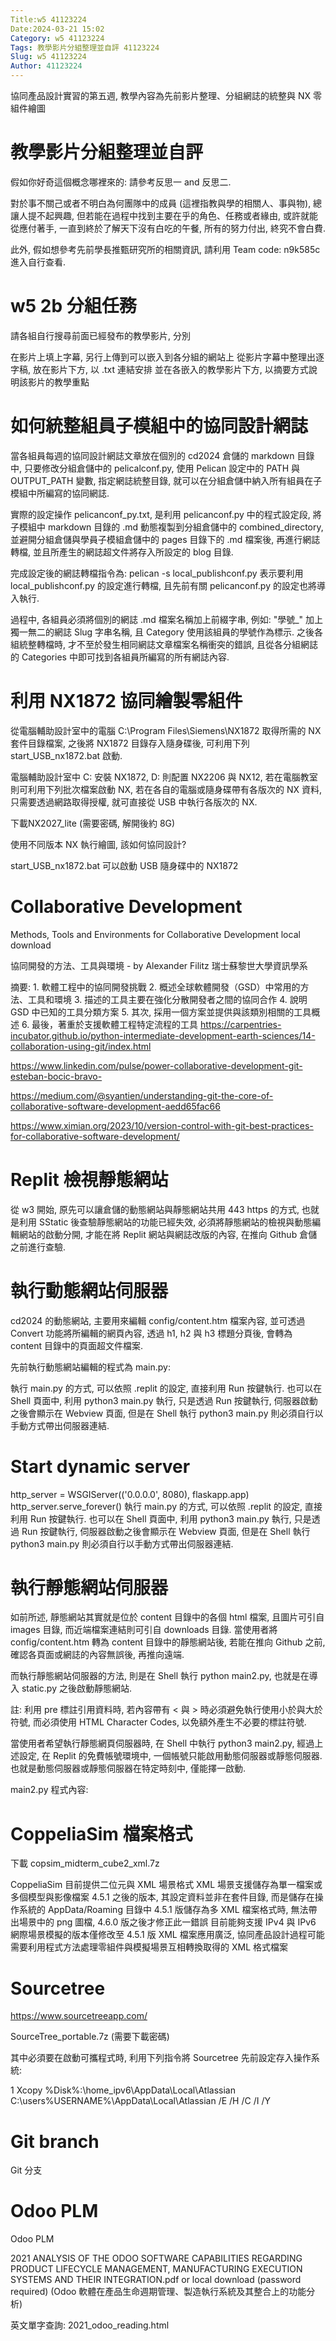 ```yaml
---
Title:w5 41123224
Date:2024-03-21 15:02
Category: w5 41123224
Tags: 教學影片分組整理並自評 41123224
Slug: w5 41123224
Author: 41123224
---
```


協同產品設計實習的第五週, 教學內容為先前影片整理、分組網誌的統整與 NX 零組件繪圖

<!-- PELICAN_END_SUMMARY -->

# 教學影片分組整理並自評
假如你好奇這個概念哪裡來的: 請參考反思一 and 反思二.

對於事不關己或者不明白為何團隊中的成員 (這裡指教與學的相關人、事與物), 總讓人提不起興趣, 但若能在過程中找到主要在乎的角色、任務或者緣由, 或許就能從應付著手, 一直到終於了解天下沒有白吃的午餐, 所有的努力付出, 終究不會白費.

此外, 假如想參考先前學長推甄研究所的相關資訊, 請利用 Team code: n9k585c 進入自行查看.

# w5 2b 分組任務
請各組自行搜尋前面已經發布的教學影片, 分別

在影片上填上字幕, 另行上傳到可以嵌入到各分組的網站上
從影片字幕中整理出逐字稿, 放在影片下方, 以 .txt 連結安排
並在各嵌入的教學影片下方, 以摘要方式說明該影片的教學重點

# 如何統整組員子模組中的協同設計網誌
當各組員每週的協同設計網誌文章放在個別的 cd2024 倉儲的 markdown 目錄中, 只要修改分組倉儲中的 pelicalconf.py, 使用 Pelican 設定中的 PATH 與 OUTPUT_PATH 變數, 指定網誌統整目錄, 就可以在分組倉儲中納入所有組員在子模組中所編寫的協同網誌.

實際的設定操作 pelicanconf_py.txt, 是利用 pelicanconf.py 中的程式設定段, 將子模組中 markdown 目錄的 .md 動態複製到分組倉儲中的 combined_directory, 並避開分組倉儲與學員子模組倉儲中的 pages 目錄下的 .md 檔案後, 再進行網誌轉檔, 並且所產生的網誌超文件將存入所設定的 blog 目錄.

完成設定後的網誌轉檔指令為: pelican -s local_publishconf.py 表示要利用 local_publishconf.py 的設定進行轉檔, 且先前有關 pelicanconf.py 的設定也將導入執行.

過程中, 各組員必須將個別的網誌 .md 檔案名稱加上前綴字串, 例如: "學號_" 加上獨一無二的網誌 Slug 字串名稱, 且 Category 使用該組員的學號作為標示. 之後各組統整轉檔時, 才不至於發生相同網誌文章檔案名稱衝突的錯誤, 且從各分組網誌的 Categories 中即可找到各組員所編寫的所有網誌內容.

# 利用 NX1872 協同繪製零組件

從電腦輔助設計室中的電腦 C:\Program Files\Siemens\NX1872 取得所需的 NX 套件目錄檔案, 之後將 NX1872 目錄存入隨身碟後, 可利用下列 start_USB_nx1872.bat 啟動.

電腦輔助設計室中 C: 安裝 NX1872, D: 則配置 NX2206 與 NX12, 若在電腦教室則可利用下列批次檔案啟動 NX, 若在各自的電腦或隨身碟帶有各版次的 NX 資料, 只需要透過網路取得授權, 就可直接從 USB 中執行各版次的 NX.

下載NX2027_lite (需要密碼, 解開後約 8G)

使用不同版本 NX 執行繪圖, 該如何協同設計?

start_USB_nx1872.bat 可以啟動 USB 隨身碟中的 NX1872

# Collaborative Development

Methods, Tools and Environments for Collaborative Development local download

協同開發的方法、工具與環境 - by Alexander Filitz 瑞士蘇黎世大學資訊學系

摘要: 1. 軟體工程中的協同開發挑戰 2. 概述全球軟體開發（GSD）中常用的方法、工具和環境 3. 描述的工具主要在強化分散開發者之間的協同合作 4. 說明 GSD 中已知的工具分類方案 5. 其次, 採用一個方案並提供與該類別相關的工具概述 6. 最後，著重於支援軟體工程特定流程的工具
https://carpentries-incubator.github.io/python-intermediate-development-earth-sciences/14-collaboration-using-git/index.html

https://www.linkedin.com/pulse/power-collaborative-development-git-esteban-bocic-bravo-

https://medium.com/@syantien/understanding-git-the-core-of-collaborative-software-development-aedd65fac66

https://www.ximian.org/2023/10/version-control-with-git-best-practices-for-collaborative-software-development/

# Replit 檢視靜態網站
從 w3 開始, 原先可以讓倉儲的動態網站與靜態網站共用 443 https 的方式, 也就是利用 SStatic 後查驗靜態網站的功能已經失效, 必須將靜態網站的檢視與動態編輯網站的啟動分開, 才能在將 Replit 網站與網誌改版的內容, 在推向 Github 倉儲之前進行查驗.

# 執行動態網站伺服器
cd2024 的動態網站, 主要用來編輯 config/content.htm 檔案內容, 並可透過 Convert 功能將所編輯的網頁內容, 透過 h1, h2 與 h3 標題分頁後, 會轉為 content 目錄中的頁面超文件檔案.

先前執行動態網站編輯的程式為 main.py:

執行 main.py 的方式, 可以依照 .replit 的設定, 直接利用 Run 按鍵執行. 也可以在 Shell 頁面中, 利用 python3 main.py 執行, 只是透過 Run 按鍵執行, 伺服器啟動之後會顯示在 Webview 頁面, 但是在 Shell 執行 python3 main.py 則必須自行以手動方式帶出伺服器連結.

# Start dynamic server
http_server = WSGIServer(('0.0.0.0', 8080), flaskapp.app)
http_server.serve_forever()
執行 main.py 的方式, 可以依照 .replit 的設定, 直接利用 Run 按鍵執行. 也可以在 Shell 頁面中, 利用 python3 main.py 執行, 只是透過 Run 按鍵執行, 伺服器啟動之後會顯示在 Webview 頁面, 但是在 Shell 執行 python3 main.py 則必須自行以手動方式帶出伺服器連結.

# 執行靜態網站伺服器

如前所述, 靜態網站其實就是位於 content 目錄中的各個 html 檔案, 且圖片可引自 images 目錄, 而近端檔案連結則可引自 downloads 目錄. 當使用者將 config/content.htm 轉為 content 目錄中的靜態網站後, 若能在推向 Github 之前, 確認各頁面或網誌的內容無誤後, 再推向遠端.

而執行靜態網站伺服器的方法, 則是在 Shell 執行 python main2.py, 也就是在導入 static.py 之後啟動靜態網站.

註: 利用 pre 標註引用資料時, 若內容帶有 < 與 > 時必須避免執行使用小於與大於符號, 而必須使用 HTML Character Codes, 以免額外產生不必要的標註符號.

當使用者希望執行靜態網頁伺服器時, 在 Shell 中執行 python3 main2.py, 經過上述設定, 在 Replit 的免費帳號環境中, 一個帳號只能啟用動態伺服器或靜態伺服器. 也就是動態伺服器或靜態伺服器在特定時刻中, 僅能擇一啟動.

main2.py 程式內容:

# CoppeliaSim 檔案格式
下載 copsim_midterm_cube2_xml.7z

CoppeliaSim 目前提供二位元與 XML 場景格式
XML 場景支援儲存為單一檔案或多個模型與影像檔案
4.5.1 之後的版本, 其設定資料並非在套件目錄, 而是儲存在操作系統的 AppData/Roaming 目錄中
4.5.1 版儲存為多 XML 檔案格式時, 無法帶出場景中的 png 圖檔, 4.6.0 版之後才修正此一錯誤
目前能夠支援 IPv4 與 IPv6 網際場景模擬的版本僅修改至 4.5.1 版
XML 檔案應用廣泛, 協同產品設計過程可能需要利用程式方法處理零組件與模擬場景互相轉換取得的 XML 格式檔案

# Sourcetree
https://www.sourcetreeapp.com/

SourceTree_portable.7z (需要下載密碼)

其中必須要在啟動可攜程式時, 利用下列指令將 Sourcetree 先前設定存入操作系統:

1
Xcopy %Disk%:\home_ipv6\AppData\Local\Atlassian C:\users\%USERNAME%\AppData\Local\Atlassian /E /H /C /I /Y

# Git branch
Git 分支

# Odoo PLM
Odoo PLM

2021 ANALYSIS OF THE ODOO SOFTWARE CAPABILITIES REGARDING PRODUCT LIFECYCLE MANAGEMENT, MANUFACTURING EXECUTION SYSTEMS AND THEIR INTEGRATION.pdf or local download (password required) (Odoo 軟體在產品生命週期管理、製造執行系統及其整合上的功能分析)

英文單字查詢: 2021_odoo_reading.html

